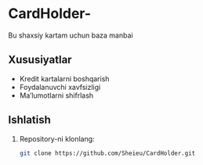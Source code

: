 # CardHolder-
Bu shaxsiy kartam uchun baza manbai

## Xususiyatlar
- Kredit kartalarni boshqarish
- Foydalanuvchi xavfsizligi
- Ma’lumotlarni shifrlash

## Ishlatish
1. Repository-ni klonlang:
   ```bash
   git clone https://github.com/Sheieu/CardHolder.git
